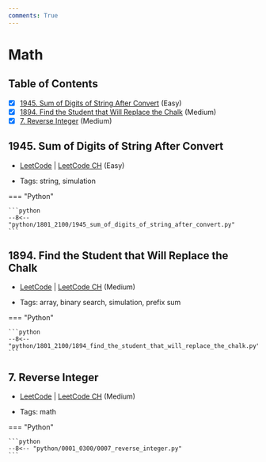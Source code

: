 ```yaml
---
comments: True
---
```


# Math

## Table of Contents

- [x] [1945. Sum of Digits of String After Convert](https://leetcode.cn/problems/sum-of-digits-of-string-after-convert/) (Easy)
- [x] [1894. Find the Student that Will Replace the Chalk](https://leetcode.cn/problems/find-the-student-that-will-replace-the-chalk/) (Medium)
- [x] [7. Reverse Integer](https://leetcode.cn/problems/reverse-integer/) (Medium)

## 1945. Sum of Digits of String After Convert

-   [LeetCode](https://leetcode.com/problems/sum-of-digits-of-string-after-convert/) | [LeetCode CH](https://leetcode.cn/problems/sum-of-digits-of-string-after-convert/) (Easy)

-   Tags: string, simulation

=== "Python"

    ```python
    --8<-- "python/1801_2100/1945_sum_of_digits_of_string_after_convert.py"
    ```



## 1894. Find the Student that Will Replace the Chalk

-   [LeetCode](https://leetcode.com/problems/find-the-student-that-will-replace-the-chalk/) | [LeetCode CH](https://leetcode.cn/problems/find-the-student-that-will-replace-the-chalk/) (Medium)

-   Tags: array, binary search, simulation, prefix sum

=== "Python"

    ```python
    --8<-- "python/1801_2100/1894_find_the_student_that_will_replace_the_chalk.py"
    ```



## 7. Reverse Integer

-   [LeetCode](https://leetcode.com/problems/reverse-integer/) | [LeetCode CH](https://leetcode.cn/problems/reverse-integer/) (Medium)

-   Tags: math

=== "Python"

    ```python
    --8<-- "python/0001_0300/0007_reverse_integer.py"
    ```
